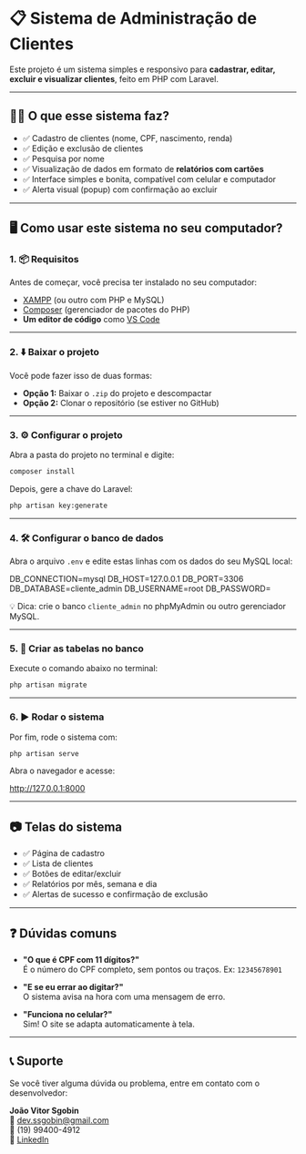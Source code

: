 # 📋 Sistema de Administração de Clientes

Este projeto é um sistema simples e responsivo para **cadastrar, editar, excluir e visualizar clientes**, feito em PHP com Laravel.

---

## 🧑‍💻 O que esse sistema faz?

- ✅ Cadastro de clientes (nome, CPF, nascimento, renda)
- ✅ Edição e exclusão de clientes
- ✅ Pesquisa por nome
- ✅ Visualização de dados em formato de **relatórios com cartões**
- ✅ Interface simples e bonita, compatível com celular e computador
- ✅ Alerta visual (popup) com confirmação ao excluir

---

## 🖥️ Como usar este sistema no seu computador?

### 1. 📦 Requisitos

Antes de começar, você precisa ter instalado no seu computador:

- [XAMPP](https://www.apachefriends.org/pt_br/index.html) (ou outro com PHP e MySQL)
- [Composer](https://getcomposer.org/) (gerenciador de pacotes do PHP)
- **Um editor de código** como [VS Code](https://code.visualstudio.com/)

---

### 2. ⬇️ Baixar o projeto

Você pode fazer isso de duas formas:

- **Opção 1:** Baixar o `.zip` do projeto e descompactar
- **Opção 2:** Clonar o repositório (se estiver no GitHub)

---

### 3. ⚙️ Configurar o projeto

Abra a pasta do projeto no terminal e digite:

```bash
composer install
```

Depois, gere a chave do Laravel:


```bash
php artisan key:generate
```

---

### 4. 🛠️ Configurar o banco de dados

Abra o arquivo `.env` e edite estas linhas com os dados do seu MySQL local:

DB_CONNECTION=mysql
DB_HOST=127.0.0.1
DB_PORT=3306
DB_DATABASE=cliente_admin
DB_USERNAME=root
DB_PASSWORD=

💡 Dica: crie o banco `cliente_admin` no phpMyAdmin ou outro gerenciador MySQL.

---

### 5. 🧱 Criar as tabelas no banco

Execute o comando abaixo no terminal:

```bash
php artisan migrate
```

---

### 6. ▶️ Rodar o sistema

Por fim, rode o sistema com:

```bash
php artisan serve
```

Abra o navegador e acesse: 

http://127.0.0.1:8000


---

## 📷 Telas do sistema

- ✅ Página de cadastro
- ✅ Lista de clientes
- ✅ Botões de editar/excluir
- ✅ Relatórios por mês, semana e dia
- ✅ Alertas de sucesso e confirmação de exclusão

---

## ❓ Dúvidas comuns

- **"O que é CPF com 11 dígitos?"**  
  É o número do CPF completo, sem pontos ou traços. Ex: `12345678901`

- **"E se eu errar ao digitar?"**  
  O sistema avisa na hora com uma mensagem de erro.

- **"Funciona no celular?"**  
  Sim! O site se adapta automaticamente à tela.

---

## 📞 Suporte

Se você tiver alguma dúvida ou problema, entre em contato com o desenvolvedor:

**João Vitor Sgobin**  
📧 dev.ssgobin@gmail.com  
📱 (19) 99400-4912  
🔗 [LinkedIn](https://www.linkedin.com/in/joaovitorsgobin/)